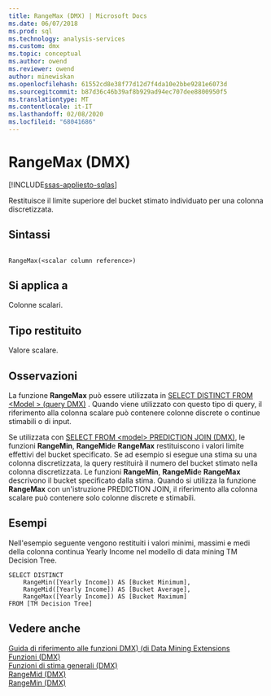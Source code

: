 ```yaml
---
title: RangeMax (DMX) | Microsoft Docs
ms.date: 06/07/2018
ms.prod: sql
ms.technology: analysis-services
ms.custom: dmx
ms.topic: conceptual
ms.author: owend
ms.reviewer: owend
author: minewiskan
ms.openlocfilehash: 61552cd8e38f77d12d7f4da10e2bbe9281e6073d
ms.sourcegitcommit: b87d36c46b39af8b929ad94ec707dee8800950f5
ms.translationtype: MT
ms.contentlocale: it-IT
ms.lasthandoff: 02/08/2020
ms.locfileid: "68041686"
---
```

# <a name="rangemax-dmx"></a>RangeMax (DMX)
[!INCLUDE[ssas-appliesto-sqlas](../includes/ssas-appliesto-sqlas.md)]

  Restituisce il limite superiore del bucket stimato individuato per una colonna discretizzata.  
  
## <a name="syntax"></a>Sintassi  
  
```  
  
RangeMax(<scalar column reference>)  
```  
  
## <a name="applies-to"></a>Si applica a  
 Colonne scalari.  
  
## <a name="return-type"></a>Tipo restituito  
 Valore scalare.  
  
## <a name="remarks"></a>Osservazioni  
 La funzione **RangeMax** può essere utilizzata in [SELECT DISTINCT FROM &#60;Model &#62; &#40;query DMX&#41;](../dmx/select-distinct-from-model-dmx.md) . Quando viene utilizzato con questo tipo di query, il riferimento alla colonna scalare può contenere colonne discrete o continue stimabili o di input.  
  
 Se utilizzata con [SELECT FROM &#60;model&#62; PREDICTION JOIN &#40;DMX&#41;](../dmx/select-from-model-prediction-join-dmx.md), le funzioni **RangeMin**, **RangeMid**e **RangeMax** restituiscono i valori limite effettivi del bucket specificato. Se ad esempio si esegue una stima su una colonna discretizzata, la query restituirà il numero del bucket stimato nella colonna discretizzata. Le funzioni **RangeMin**, **RangeMid**e **RangeMax** descrivono il bucket specificato dalla stima. Quando si utilizza la funzione **RangeMax** con un'istruzione PREDICTION JOIN, il riferimento alla colonna scalare può contenere solo colonne discrete e stimabili.  
  
## <a name="examples"></a>Esempi  
 Nell'esempio seguente vengono restituiti i valori minimi, massimi e medi della colonna continua Yearly Income nel modello di data mining TM Decision Tree.  
  
```  
SELECT DISTINCT   
    RangeMin([Yearly Income]) AS [Bucket Minimum],  
    RangeMid([Yearly Income]) AS [Bucket Average],   
    RangeMax([Yearly Income]) AS [Bucket Maximum]  
FROM [TM Decision Tree]  
```  
  
## <a name="see-also"></a>Vedere anche  
 [Guida di riferimento alle funzioni DMX&#41; &#40;di Data Mining Extensions](../dmx/data-mining-extensions-dmx-function-reference.md)   
 [Funzioni &#40;DMX&#41;](../dmx/functions-dmx.md)   
 [Funzioni di stima generali &#40;DMX&#41;](../dmx/general-prediction-functions-dmx.md)   
 [RangeMid &#40;DMX&#41;](../dmx/rangemid-dmx.md)   
 [RangeMin &#40;DMX&#41;](../dmx/rangemin-dmx.md)  
  
  
